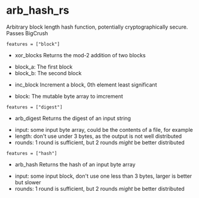 # arb_hash_rs
Arbitrary block length hash function, potentially cryptographically secure. Passes BigCrush

`features = ["block"]`

* xor_blocks 
Returns the mod-2 addition of two blocks
 - block_a: The first block
 - block_b: The second block
* inc_block
Increment a block, 0th element least significant
- block: The mutable byte array to imcrement

`features = ["digest"]`

* arb_digest 
Returns the digest of an input string
 - input: some input byte array, could be the contents of a file, for example
 - length: don't use under 3 bytes, as the output is not well distributed
 - rounds: 1 round is sufficient, but 2 rounds *might* be better distributed

`features = ["hash"]`

* arb_hash 
Returns the hash of an input byte array
 - input: some input block, don't use one less than 3 bytes, larger is better but slower
 - rounds: 1 round is sufficient, but 2 rounds *might* be better distributed